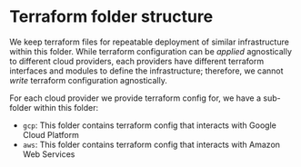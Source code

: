 # Terraform folder structure

We keep terraform files for repeatable deployment of similar infrastructure
within this folder. While terraform configuration can be _applied_ agnostically
to different cloud providers, each providers have different terraform interfaces
and modules to define the infrastructure; therefore, we cannot _write_
terraform configuration agnostically.

For each cloud provider we provide terraform config for, we have a sub-folder
within this folder:

- `gcp`: This folder contains terraform config that interacts with Google
  Cloud Platform
- `aws`: This folder contains terraform config that interacts with Amazon
  Web Services
